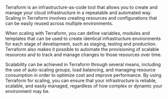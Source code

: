 Terraform is an infrastructure-as-code tool that allows you to create and manage your cloud infrastructure in a repeatable and automated way. Scaling in Terraform involves creating resources and configurations that can be easily reused across multiple environments.

When scaling with Terraform, you can define variables, modules and templates that can be used to create identical infrastructure environments for each stage of development, such as staging, testing and production. Terraform also makes it possible to automate the provisioning of scalable resources and to track and manage changes to those resources over time.

Scalability can be achieved in Terraform through several means, including the use of auto-scaling groups, load balancing, and managing resource consumption in order to optimize cost and improve performance. By using Terraform for scaling, you can ensure that your infrastructure is reliable, scalable, and easily managed, regardless of how complex or dynamic your environment may be.
